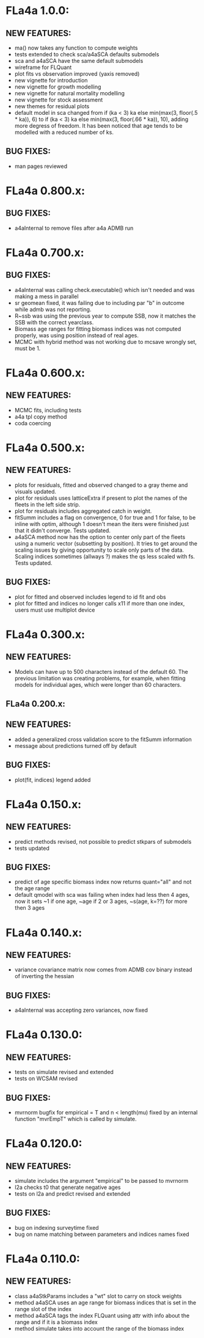 # FLa4a 1.0.0:

## NEW FEATURES:
- ma() now takes any function to compute weights
- tests extended to check sca/a4aSCA defaults submodels
- sca and a4aSCA have the same default submodels
- wireframe for FLQuant
- plot fits vs observation improved (yaxis removed)
- new vignette for introduction
- new vignette for growth modelling
- new vignette for natural mortality modelling
- new vignette for stock assessment
- new themes for residual plots
- default model in sca changed from if (ka < 3) ka else min(max(3, floor(.5 * ka)), 6) to if (ka < 3) ka else min(max(3, floor(.66 * ka)), 10), adding more degress of freedom. It has been noticed that age tends to be modelled with a reduced number of ks. 

##	BUG FIXES:
- man pages reviewed

# FLa4a 0.800.x:

##	BUG FIXES:
- a4aInternal to remove files after a4a ADMB run

# FLa4a 0.700.x:

## BUG FIXES:
- a4aInternal was calling check.executable() which isn't needed and was making a mess in parallel
- sr geomean fixed, it was failing due to including par "b" in outcome while admb was not reporting.
- R~ssb was using the previous year to compute SSB, now it matches the SSB with the correct yearclass.
- Biomass age ranges for fitting biomass indices was not computed properly, was using position instead of real ages.
- MCMC with hybrid method was not working due to mcsave wrongly set, must be 1.

# FLa4a 0.600.x:

## NEW FEATURES:
- MCMC fits, including tests
- a4a tpl copy method
- coda coercing

# FLa4a 0.500.x:

## NEW FEATURES:
- plots for residuals, fitted and observed changed to a gray theme and visuals updated.
- plot for residuals uses latticeExtra if present to plot the names of the fleets in the left side strip.
- plot for residuals includes aggregated catch in weight. 
- fitSumm includes a flag on convergence, 0 for true and 1 for false, to be inline with optim, although 1 doesn't mean the iters were finished just that it didn't converge. Tests updated.
- a4aSCA method now has the option to center only part of the fleets using a numeric vector (subsetting by position). It tries to get around the scaling issues by giving opportunity to scale only parts of the data. Scaling indices sometimes (allways ?) makes the qs less scaled with fs. Tests updated.

## BUG FIXES:
- plot for fitted and observed includes legend to id fit and obs
- plot for fitted and indices no longer calls x11 if more than one index, users must use multiplot device

# FLa4a 0.300.x:

## NEW FEATURES:
- Models can have up to 500 characters instead of the default 60. The previous limitation was creating problems, for example, when fitting models for individual ages, which were longer than 60 characters. 

## FLa4a 0.200.x:

## NEW FEATURES:
- added a generalized cross validation score to the fitSumm information 
- message about predictions turned off by default

## BUG FIXES:
- plot(fit, indices) legend added 

# FLa4a 0.150.x:

## NEW FEATURES:
- predict methods revised, not possible to predict stkpars of submodels
- tests updated

## BUG FIXES:
- predict of age specific biomass index now returns quant="all" and not the age range 
- default qmodel with sca was failing when index had less then 4 ages, now it sets ~1 if one age, ~age if 2 or 3 ages, ~s(age, k=??) for more then 3 ages
 
# FLa4a 0.140.x:

## NEW FEATURES:
- variance covariance matrix now comes from ADMB cov binary instead of inverting the hessian
## BUG FIXES:
- a4aInternal was accepting zero variances, now fixed 

# FLa4a 0.130.0:

## NEW FEATURES:
- tests on simulate revised and extended
- tests on WCSAM revised

## BUG FIXES:
- mvrnorm bugfix for empirical = T and n < length(mu) fixed by an internal function "mvrEmpT" which is called by simulate. 

# FLa4a 0.120.0:

## NEW FEATURES:
- simulate includes the argument "empirical" to be passed to mvrnorm
- l2a checks t0 that generate negative ages
- tests on l2a and predict revised and extended

## BUG FIXES:
- bug on indexing surveytime fixed
- bug on name matching between parameters and indices names fixed

# FLa4a 0.110.0:

## NEW FEATURES:
- class a4aStkParams includes a "wt" slot to carry on stock weights
- method a4aSCA uses an age range for biomass indices that is set in the range slot of the index
- method a4aSCA tags the index FLQuant using attr with info about the range and if it is a biomass index
- method simulate takes into account the range of the biomass index	
